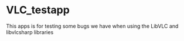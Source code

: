 # VLC_testapp
This apps is for testing some bugs we have when using the LibVLC and libvlcsharp libraries
